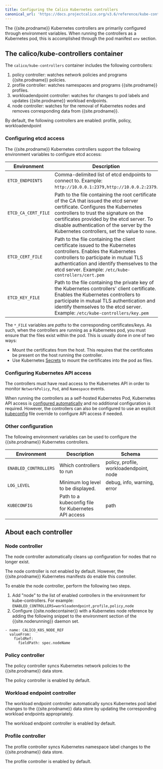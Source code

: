 ```yaml
---
title: Configuring the Calico Kubernetes controllers
canonical_url: 'https://docs.projectcalico.org/v3.6/reference/kube-controllers/configuration'
---
```


The {{site.prodname}} Kubernetes controllers are primarily configured through environment variables. When running
the controllers as a Kubernetes pod, this is accomplished through the pod manifest `env`
section.

## The calico/kube-controllers container

The `calico/kube-controllers` container includes the following controllers:

1. policy controller: watches network policies and programs {{site.prodname}} policies.
1. profile controller: watches namespaces and programs {{site.prodname}} profiles.
1. workloadendpoint controller: watches for changes to pod labels and updates {{site.prodname}} workload endpoints.
1. node controller: watches for the removal of Kubernetes nodes and removes corresponding data from {{site.prodname}}.

By default, the following controllers are enabled: profile, policy, workloadendpoint

### Configuring etcd access

The {{site.prodname}} Kubernetes controllers support the following environment variables to configure etcd access:

| Environment   | Description | Schema |
| ------------- | ----------- | ------ |
| `ETCD_ENDPOINTS`    | Comma-delimited list of etcd endpoints to connect to. Example: `http://10.0.0.1:2379,http://10.0.0.2:2379`.
| `ETCD_CA_CERT_FILE` | Path to the file containing the root certificate of the CA that issued the etcd server certificate. Configures the Kubernetes controllers to trust the signature on the certificates provided by the etcd server. To disable authentication of the server by the Kubernetes controllers, set the value to `none`. | path
| `ETCD_CERT_FILE`    | Path to the file containing the client certificate issued to the Kubernetes controllers. Enables the Kubernetes controllers to participate in mutual TLS authentication and identify themselves to the etcd server. Example: `/etc/kube-controllers/cert.pem` | path
| `ETCD_KEY_FILE`     | Path to the file containing the private key of the Kubernetes controllers' client certificate. Enables the Kubernetes controllers to participate in mutual TLS authentication and identify themselves to the etcd server. Example: `/etc/kube-controllers/key.pem` | path

The `*_FILE` variables are _paths_ to the corresponding certificates/keys. As such, when the controllers are running as a Kubernetes pod, you
must ensure that the files exist within the pod. This is usually done in one of two ways:

* Mount the certificates from the host. This requires that the certificates be present on the host running the controller.
* Use Kubernetes [Secrets](http://kubernetes.io/docs/user-guide/secrets/) to mount the certificates into the pod as files.

### Configuring Kubernetes API access

The controllers must have read access to the Kubernetes API in order to monitor `NetworkPolicy`, `Pod`, and `Namespace` events.

When running the controllers as a self-hosted Kubernetes Pod, Kubernetes API access is [configured automatically][in-cluster-config] and
no additional configuration is required. However, the controllers can also be configured to use an explicit [kubeconfig][kubeconfig] file override to
configure API access if needed.

### Other configuration

The following environment variables can be used to configure the {{site.prodname}} Kubernetes controllers.

| Environment   | Description | Schema |
| ------------- | ----------- | ------ |
| `ENABLED_CONTROLLERS` | Which controllers to run | policy, profile, workloadendpoint, node |
| `LOG_LEVEL`     | Minimum log level to be displayed. | debug, info, warning, error |
| `KUBECONFIG`    | Path to a kubeconfig file for Kubernetes API access | path |

[in-cluster-config]: https://kubernetes.io/docs/tasks/access-application-cluster/access-cluster/#accessing-the-api-from-a-pod
[kubeconfig]: https://kubernetes.io/docs/concepts/configuration/organize-cluster-access-kubeconfig/

## About each controller

### Node controller

The node controller automatically cleans up configuration for nodes that no longer exist.

The node controller is not enabled by default. However, the {{site.prodname}} Kubernetes manifests do enable this controller.

To enable the node controller, perform the following two steps.

1. Add "node" to the list of enabled controllers in the environment for kube-controllers. For example: `ENABLED_CONTROLLERS=workloadendpoint,profile,policy,node`
1. Configure {{site.nodecontainer}} with a Kubernetes node reference by adding the following snippet to the environment section of the {{site.noderunning}} daemon set.
```
- name: CALICO_K8S_NODE_REF
  valueFrom:
    fieldRef:
      fieldPath: spec.nodeName
```

### Policy controller

The policy controller syncs Kubernetes network policies to the {{site.prodname}} data store.

The policy controller is enabled by default.


### Workload endpoint controller

The workload endpoint controller automatically syncs Kubernetes pod label changes to the {{site.prodname}} data store by updating
the corresponding workload endpoints appropriately.

The workload endpoint controller is enabled by default.

### Profile controller

The profile controller syncs Kubernetes namespace label changes to the {{site.prodname}} data store.

The profile controller is enabled by default.
